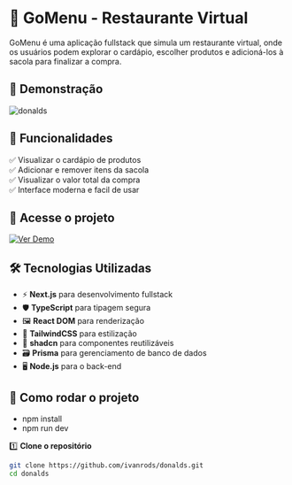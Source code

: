 # 🍔 GoMenu - Restaurante Virtual  

GoMenu é uma aplicação fullstack que simula um restaurante virtual, onde os usuários podem explorar o cardápio, escolher produtos e adicioná-los à sacola para finalizar a compra.  

## 🎨 Demonstração  

![donalds](https://github.com/user-attachments/assets/f2111dd0-0a3f-425b-9daa-a90de9e47af1)


## 🚀 Funcionalidades  

✅ Visualizar o cardápio de produtos  
✅ Adicionar e remover itens da sacola  
✅ Visualizar o valor total da compra  
✅ Interface moderna e facil de usar

## 🔗 Acesse o projeto  

[![Ver Demo](https://img.shields.io/badge/Demo-Ao%20vivo-blue?style=for-the-badge&logo=vercel)](https://donalds-nine.vercel.app/)  

## 🛠️ Tecnologias Utilizadas  

- ⚡ **Next.js** para desenvolvimento fullstack  
- 🛡️ **TypeScript** para tipagem segura  
- 🖼️ **React DOM** para renderização  
- 🎨 **TailwindCSS** para estilização  
- 🧱 **shadcn** para componentes reutilizáveis  
- 🗃️ **Prisma** para gerenciamento de banco de dados  
- 🖥️ **Node.js** para o back-end  

## 📂 Como rodar o projeto  

- npm install
- npm run dev

1️⃣ **Clone o repositório**  
```bash
git clone https://github.com/ivanrods/donalds.git
cd donalds
